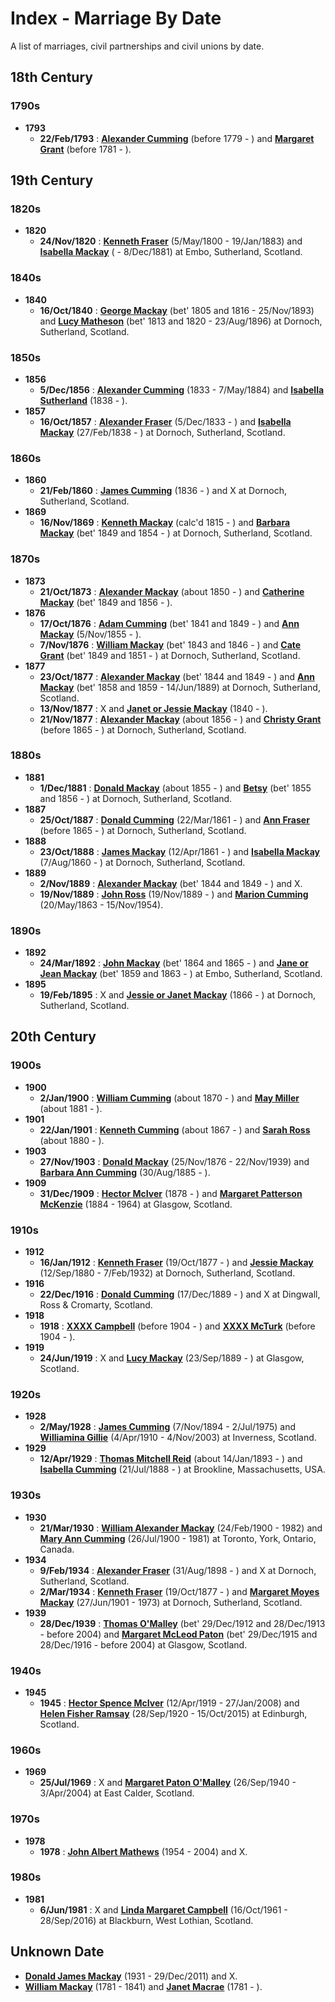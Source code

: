 ﻿---
layout: page
permalink: /indexes/marriage-by-date
---

# Index - Marriage By Date

A list of marriages, civil partnerships and civil unions by date.

## 18th Century

### 1790s

* **1793**
  * **22/Feb/1793** : **[Alexander Cumming](people/@i1900151@-alexander-cumming-b1779-d.md)** (before 1779 - ) and **[Margaret Grant](people/@i39612304@-margaret-grant-b1781-d.md)** (before 1781 - ).

## 19th Century

### 1820s

* **1820**
  * **24/Nov/1820** : **[Kenneth Fraser](people/@i61428726@-kenneth-fraser-b1800-5-5-d1883-1-19.md)** (5/May/1800 - 19/Jan/1883) and **[Isabella Mackay](people/@i26104572@-isabella-mackay-b-d1881-12-8.md)** ( - 8/Dec/1881) at Embo, Sutherland, Scotland.

### 1840s

* **1840**
  * **16/Oct/1840** : **[George Mackay](people/@i33764614@-george-mackay-b1805~1816-d1893-11-25.md)** (bet' 1805 and 1816 - 25/Nov/1893) and **[Lucy Matheson](people/@i67811996@-lucy-matheson-b1813~1820-d1896-8-23.md)** (bet' 1813 and 1820 - 23/Aug/1896) at Dornoch, Sutherland, Scotland.

### 1850s

* **1856**
  * **5/Dec/1856** : **[Alexander Cumming](people/@i7028096@-alexander-cumming-b1833-d1884-5-7.md)** (1833 - 7/May/1884) and **[Isabella Sutherland](people/@i79967653@-isabella-sutherland-b1838-d.md)** (1838 - ).
* **1857**
  * **16/Oct/1857** : **[Alexander Fraser](people/@i97086424@-alexander-fraser-b1833-12-5-d.md)** (5/Dec/1833 - ) and **[Isabella Mackay](people/@i41556256@-isabella-mackay-b1838-2-27-d.md)** (27/Feb/1838 - ) at Dornoch, Sutherland, Scotland.

### 1860s

* **1860**
  * **21/Feb/1860** : **[James Cumming](people/@i66384942@-james-cumming-b1836-d.md)** (1836 - ) and X at Dornoch, Sutherland, Scotland.
* **1869**
  * **16/Nov/1869** : **[Kenneth Mackay](people/@i21362348@-kenneth-mackay-b1815-d.md)** (calc'd 1815 - ) and **[Barbara Mackay](people/@i52409786@-barbara-mackay-b1849~1854-d.md)** (bet' 1849 and 1854 - ) at Dornoch, Sutherland, Scotland.

### 1870s

* **1873**
  * **21/Oct/1873** : **[Alexander Mackay](people/@i25433155@-alexander-mackay-b1850-d.md)** (about 1850 - ) and **[Catherine Mackay](people/@i26872816@-catherine-mackay-b1849~1856-d.md)** (bet' 1849 and 1856 - ).
* **1876**
  * **17/Oct/1876** : **[Adam Cumming](people/@i55409960@-adam-cumming-b1841~1849-d.md)** (bet' 1841 and 1849 - ) and **[Ann Mackay](people/@i74868546@-ann-mackay-b1855-11-5-d.md)** (5/Nov/1855 - ).
  * **7/Nov/1876** : **[William Mackay](people/@i99871003@-william-mackay-b1843~1846-d.md)** (bet' 1843 and 1846 - ) and **[Cate Grant](people/@i89641618@-cate-grant-b1849~1851-d.md)** (bet' 1849 and 1851 - ) at Dornoch, Sutherland, Scotland.
* **1877**
  * **23/Oct/1877** : **[Alexander Mackay](people/@i2381836@-alexander-mackay-b1844~1849-d.md)** (bet' 1844 and 1849 - ) and **[Ann Mackay](people/@i85130771@-ann-mackay-b1858~1859-d1889-6-14.md)** (bet' 1858 and 1859 - 14/Jun/1889) at Dornoch, Sutherland, Scotland.
  * **13/Nov/1877** : X and **[Janet or Jessie Mackay](people/@i42213240@-janet-or-jessie-mackay-b1840-d.md)** (1840 - ).
  * **21/Nov/1877** : **[Alexander Mackay](people/@i24272756@-alexander-mackay-b1856-d.md)** (about 1856 - ) and **[Christy Grant](people/@i94200830@-christy-grant-b1865-d.md)** (before 1865 - ) at Dornoch, Sutherland, Scotland.

### 1880s

* **1881**
  * **1/Dec/1881** : **[Donald Mackay](people/@i32633938@-donald-mackay-b1855-d.md)** (about 1855 - ) and **[Betsy](people/@i49855242@-betsy-b1855~1856-d.md)** (bet' 1855 and 1856 - ) at Dornoch, Sutherland, Scotland.
* **1887**
  * **25/Oct/1887** : **[Donald Cumming](people/@i20465544@-donald-cumming-b1861-3-22-d.md)** (22/Mar/1861 - ) and **[Ann Fraser](people/@i70425788@-ann-fraser-b1865-d.md)** (before 1865 - ) at Dornoch, Sutherland, Scotland.
* **1888**
  * **23/Oct/1888** : **[James Mackay](people/@i60572122@-james-mackay-b1861-4-12-d.md)** (12/Apr/1861 - ) and **[Isabella Mackay](people/@i32797554@-isabella-mackay-b1860-8-7-d.md)** (7/Aug/1860 - ) at Dornoch, Sutherland, Scotland.
* **1889**
  * **2/Nov/1889** : **[Alexander Mackay](people/@i2381836@-alexander-mackay-b1844~1849-d.md)** (bet' 1844 and 1849 - ) and X.
  * **19/Nov/1889** : **[John Ross](people/@i75057664@-john-ross-b1889-11-19-d.md)** (19/Nov/1889 - ) and **[Marion Cumming](people/@i59851647@-marion-cumming-b1863-5-20-d1954-11-15.md)** (20/May/1863 - 15/Nov/1954).

### 1890s

* **1892**
  * **24/Mar/1892** : **[John Mackay](people/@i15814480@-john-mackay-b1864~1865-d.md)** (bet' 1864 and 1865 - ) and **[Jane or Jean Mackay](people/@i4172390@-jane-or-jean-mackay-b1859~1863-d.md)** (bet' 1859 and 1863 - ) at Embo, Sutherland, Scotland.
* **1895**
  * **19/Feb/1895** : X and **[Jessie or Janet Mackay](people/@i76315420@-jessie-or-janet-mackay-b1866-d.md)** (1866 - ) at Dornoch, Sutherland, Scotland.

## 20th Century

### 1900s

* **1900**
  * **2/Jan/1900** : **[William Cumming](people/@i10016098@-william-cumming-b1870-d.md)** (about 1870 - ) and **[May Miller](people/@i41411602@-may-miller-b1881-d.md)** (about 1881 - ).
* **1901**
  * **22/Jan/1901** : **[Kenneth Cumming](people/@i14447152@-kenneth-cumming-b1867-d.md)** (about 1867 - ) and **[Sarah Ross](people/@i39957256@-sarah-ross-b1880-d.md)** (about 1880 - ).
* **1903**
  * **27/Nov/1903** : **[Donald Mackay](people/@i58341424@-donald-mackay-b1876-11-25-d1939-11-22.md)** (25/Nov/1876 - 22/Nov/1939) and **[Barbara Ann Cumming](people/@i57039529@-barbara-ann-cumming-b1885-8-30-d.md)** (30/Aug/1885 - ).
* **1909**
  * **31/Dec/1909** : **[Hector McIver](people/@i62168745@-hector-mciver-b1878-d.md)** (1878 - ) and **[Margaret Patterson McKenzie](people/@i88610293@-margaret-patterson-mckenzie-b1884-d1964.md)** (1884 - 1964) at Glasgow, Scotland.

### 1910s

* **1912**
  * **16/Jan/1912** : **[Kenneth Fraser](people/@i91376191@-kenneth-fraser-b1877-10-19-d.md)** (19/Oct/1877 - ) and **[Jessie Mackay](people/@i32677248@-jessie-mackay-b1880-9-12-d1932-2-7.md)** (12/Sep/1880 - 7/Feb/1932) at Dornoch, Sutherland, Scotland.
* **1916**
  * **22/Dec/1916** : **[Donald Cumming](people/@i89853996@-donald-cumming-b1889-12-17-d.md)** (17/Dec/1889 - ) and X at Dingwall, Ross & Cromarty, Scotland.
* **1918**
  * **1918** : **[XXXX Campbell](people/@i4716977@-xxxx-campbell-b1904-d.md)** (before 1904 - ) and **[XXXX McTurk](people/@i54145218@-xxxx-mcturk-b1904-d.md)** (before 1904 - ).
* **1919**
  * **24/Jun/1919** : X and **[Lucy Mackay](people/@i16587624@-lucy-mackay-b1889-9-23-d.md)** (23/Sep/1889 - ) at Glasgow, Scotland.

### 1920s

* **1928**
  * **2/May/1928** : **[James Cumming](people/@i492889@-james-cumming-b1894-11-7-d1975-7-2.md)** (7/Nov/1894 - 2/Jul/1975) and **[Williamina Gillie](people/@i23770336@-williamina-gillie-b1910-4-4-d2003-11-4.md)** (4/Apr/1910 - 4/Nov/2003) at Inverness, Scotland.
* **1929**
  * **12/Apr/1929** : **[Thomas Mitchell Reid](people/@i2617088@-thomas-mitchell-reid-b1893-1-14-d.md)** (about 14/Jan/1893 - ) and **[Isabella Cumming](people/@i84684994@-isabella-cumming-b1888-7-21-d.md)** (21/Jul/1888 - ) at Brookline, Massachusetts, USA.

### 1930s

* **1930**
  * **21/Mar/1930** : **[William Alexander Mackay](people/@i9383584@-william-alexander-mackay-b1900-2-24-d1982.md)** (24/Feb/1900 - 1982) and **[Mary Ann Cumming](people/@i48241984@-mary-ann-cumming-b1900-7-26-d1981.md)** (26/Jul/1900 - 1981) at Toronto, York, Ontario, Canada.
* **1934**
  * **9/Feb/1934** : **[Alexander Fraser](people/@i91293396@-alexander-fraser-b1898-8-31-d.md)** (31/Aug/1898 - ) and X at Dornoch, Sutherland, Scotland.
  * **2/Mar/1934** : **[Kenneth Fraser](people/@i91376191@-kenneth-fraser-b1877-10-19-d.md)** (19/Oct/1877 - ) and **[Margaret Moyes Mackay](people/@i178005@-margaret-moyes-mackay-b1901-6-27-d1973.md)** (27/Jun/1901 - 1973) at Dornoch, Sutherland, Scotland.
* **1939**
  * **28/Dec/1939** : **[Thomas O'Malley](people/@i12568152@-thomas-o'malley-b1912-12-29~1913-12-28-d2004.md)** (bet' 29/Dec/1912 and 28/Dec/1913 - before 2004) and **[Margaret McLeod Paton](people/@i56209708@-margaret-mcleod-paton-b1915-12-29~1916-12-28-d2004.md)** (bet' 29/Dec/1915 and 28/Dec/1916 - before 2004) at Glasgow, Scotland.

### 1940s

* **1945**
  * **1945** : **[Hector Spence McIver](people/@i34334364@-hector-spence-mciver-b1919-4-12-d2008-1-27.md)** (12/Apr/1919 - 27/Jan/2008) and **[Helen Fisher Ramsay](people/@i34267190@-helen-fisher-ramsay-b1920-9-28-d2015-10-15.md)** (28/Sep/1920 - 15/Oct/2015) at Edinburgh, Scotland.

### 1960s

* **1969**
  * **25/Jul/1969** : X and **[Margaret Paton O'Malley](people/@i46723082@-margaret-paton-o'malley-b1940-9-26-d2004-4-3.md)** (26/Sep/1940 - 3/Apr/2004) at East Calder, Scotland.

### 1970s

* **1978**
  * **1978** : **[John Albert Mathews](people/@i35875756@-john-albert-mathews-b1954-d2004.md)** (1954 - 2004) and X.

### 1980s

* **1981**
  * **6/Jun/1981** : X and **[Linda Margaret Campbell](people/@i76650284@-linda-margaret-campbell-b1961-10-16-d2016-9-28.md)** (16/Oct/1961 - 28/Sep/2016) at Blackburn, West Lothian, Scotland.

## Unknown Date

  * **[Donald James Mackay](people/@i43065376@-donald-james-mackay-b1931-d2011-12-29.md)** (1931 - 29/Dec/2011) and X.
  * **[William Mackay](people/@i69114879@-william-mackay-b1781-d1841.md)** (1781 - 1841) and **[Janet Macrae](people/@i66584000@-janet-macrae-b1781-d.md)** (1781 - ).
